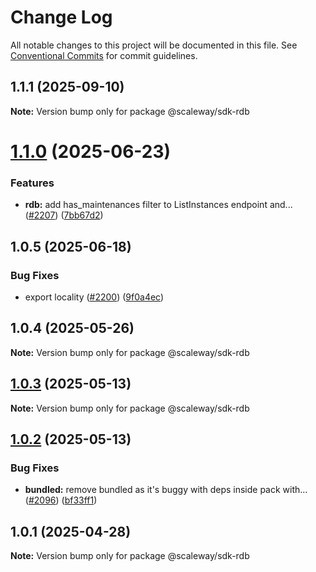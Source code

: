# Change Log

All notable changes to this project will be documented in this file.
See [Conventional Commits](https://conventionalcommits.org) for commit guidelines.

## 1.1.1 (2025-09-10)

**Note:** Version bump only for package @scaleway/sdk-rdb

# [1.1.0](https://github.com/scaleway/scaleway-sdk-js/compare/@scaleway/sdk-rdb@1.0.5...@scaleway/sdk-rdb@1.1.0) (2025-06-23)

### Features

- **rdb:** add has_maintenances filter to ListInstances endpoint and... ([#2207](https://github.com/scaleway/scaleway-sdk-js/issues/2207)) ([7bb67d2](https://github.com/scaleway/scaleway-sdk-js/commit/7bb67d231f9138468977c62fc1727a93b978e6b0))

## 1.0.5 (2025-06-18)

### Bug Fixes

- export locality ([#2200](https://github.com/scaleway/scaleway-sdk-js/issues/2200)) ([9f0a4ec](https://github.com/scaleway/scaleway-sdk-js/commit/9f0a4ec19e377cd90c5829604467c09a2088a38c))

## 1.0.4 (2025-05-26)

**Note:** Version bump only for package @scaleway/sdk-rdb

## [1.0.3](https://github.com/scaleway/scaleway-sdk-js/compare/@scaleway/sdk-rdb@1.0.2...@scaleway/sdk-rdb@1.0.3) (2025-05-13)

**Note:** Version bump only for package @scaleway/sdk-rdb

## [1.0.2](https://github.com/scaleway/scaleway-sdk-js/compare/@scaleway/sdk-rdb@1.0.1...@scaleway/sdk-rdb@1.0.2) (2025-05-13)

### Bug Fixes

- **bundled:** remove bundled as it's buggy with deps inside pack with… ([#2096](https://github.com/scaleway/scaleway-sdk-js/issues/2096)) ([bf33ff1](https://github.com/scaleway/scaleway-sdk-js/commit/bf33ff1f9cdd951add94817dac27239c86ef5437))

## 1.0.1 (2025-04-28)

**Note:** Version bump only for package @scaleway/sdk-rdb
